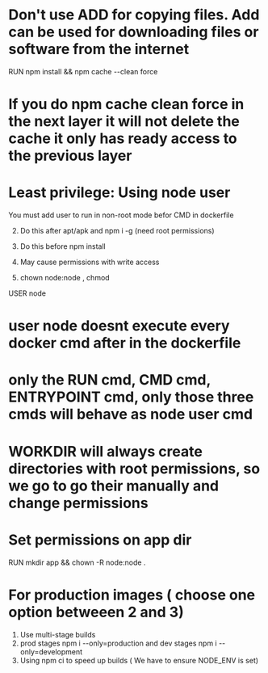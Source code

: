 # Don't use ADD for copying files. Add can be used for downloading files or software from the internet

RUN npm install && npm cache --clean force
# If you do npm cache clean force in the next layer it will not delete the cache it only has ready access to the previous layer

# Least privilege: Using node user
You must add user to run in non-root mode befor CMD in dockerfile

2) Do this after apt/apk and npm i -g (need root permissions)

3) Do this before npm install

4) May cause permissions with write access

5) chown node:node , chmod 

USER node
# user node doesnt execute every docker cmd after in the dockerfile
# only the RUN cmd, CMD cmd, ENTRYPOINT cmd, only those three cmds will behave as node user cmd 
# WORKDIR will always create directories with root permissions, so we go to go their manually and change permissions

# Set permissions on app dir
RUN mkdir app && chown -R node:node .

# For production images ( choose one option betweeen 2 and 3)
1) Use multi-stage builds
2) prod stages npm i --only=production and dev stages npm i --only=development
3) Using npm ci to speed up builds ( We have to ensure NODE_ENV is set)